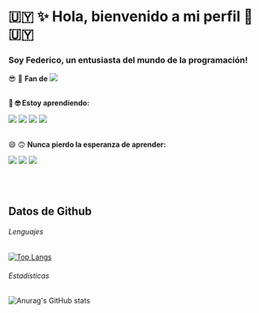 # :uruguay: ✨ Hola, bienvenido a mi perfil 👋 :uruguay:

### Soy Federico, un entusiasta del mundo de la programación!

:sunglasses: :snake:	**Fan de** <img src="https://img.shields.io/badge/Python-FFD43B?style=for-the-badge&logo=python&logoColor=blue"/>
 
 
<br>**🌱 :nerd_face:	Estoy aprendiendo:**
 
<img src="https://img.shields.io/badge/Flask-000000?style=for-the-badge&logo=flask&logoColor=white"/> <img src="https://img.shields.io/badge/fastapi-109989?style=for-the-badge&logo=FASTAPI&logoColor=white"/> <img src="https://img.shields.io/badge/Selenium-43B02A?style=for-the-badge&logo=Selenium&logoColor=white"/> <img src="https://img.shields.io/badge/Requests-FFD43B?style=for-the-badge&logo=python&logoColor=blue"/>   	
 
<br>😄 :upside_down_face: **Nunca pierdo la esperanza de aprender:**

<img src="https://img.shields.io/badge/HTML5-E34F26?style=for-the-badge&logo=html5&logoColor=white"/> <img src="https://img.shields.io/badge/CSS3-1572B6?style=for-the-badge&logo=css3&logoColor=white"/> <img src="https://img.shields.io/badge/JavaScript-323330?style=for-the-badge&logo=javascript&logoColor=F7DF1E"/>

<!-- 
<br><br>**¿Un dato random? 🤔 Tengo mi propia banda:**
<br><img src="https://img.shields.io/badge/Spotify-1ED760?&style=for-the-badge&logo=spotify&logoColor=white"/> <a href="https://open.spotify.com/artist/0Ckfkq7CKmG8AM3Ln6zcx2" target="_blank"> De la Raíz</a> :microphone:	:guitar:	
<br><img src="https://img.shields.io/badge/YouTube_Music-FF0000?style=for-the-badge&logo=youtube-music&logoColor=white"/> <a href="https://www.youtube.com/channel/UChSfyFn6Ev4bm_yl7R7h2eg" target="_blank"> De la Raíz</a> :guitar:	:microphone:	
-->
<br/>
<br/>

## Datos de Github

###### Lenguajes
[![Top Langs](https://github-readme-stats.vercel.app/api/top-langs/?username=federicocalvette&layout=compact)](https://github.com/anuraghazra/github-readme-stats)


###### Estadísticas
<!-- 
![Anurag's GitHub stats](https://github-readme-stats.vercel.app/api/?username=federicocalvette&show_icons=true&title_color=fff&icon_color=79ff97&text_color=9f9f9f&bg_color=151515) 
-->

![Anurag's GitHub stats](https://github-readme-stats.vercel.app/api?username=federicocalvette)


<!-- 
![Customized Card](https://github-readme-stats.vercel.app/api/pin?username=federicocalvette&repo=sucursales-santander-uy-scraper&title_color=fff&icon_color=f9f9f9&text_color=9f9f9f&bg_color=151515) 
-->
